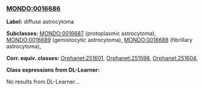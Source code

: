 
### [MONDO:0016686](http://purl.obolibrary.org/obo/MONDO_0016686)
**Label:** diffuse astrocytoma

**Subclasses:** [MONDO:0016687](http://purl.obolibrary.org/obo/MONDO_0016687) (protoplasmic astrocytoma), [MONDO:0016689](http://purl.obolibrary.org/obo/MONDO_0016689) (gemistocytic astrocytoma), [MONDO:0016688](http://purl.obolibrary.org/obo/MONDO_0016688) (fibrillary astrocytoma), 

**Corr. equiv. classes:** [Orphanet:251601](http://www.orpha.net/ORDO/Orphanet_251601), [Orphanet:251598](http://www.orpha.net/ORDO/Orphanet_251598), [Orphanet:251604](http://www.orpha.net/ORDO/Orphanet_251604), 

**Class expressions from DL-Learner:**

No results from DL-Learner...



